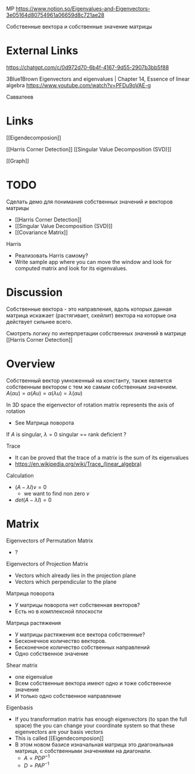 
MP
https://www.notion.so/Eigenvalues-and-Eigenvectors-3e05164d80754961a06659d8c721ae28

Собственные вектора и собственные значение матрицы

# External Links

https://chatgpt.com/c/0d972d70-6b4f-4167-9d55-2907b3bb5f88

3Blue1Brown
Eigenvectors and eigenvalues | Chapter 14, Essence of linear algebra
https://www.youtube.com/watch?v=PFDu9oVAE-g

Савватеев

# Links

[[Eigendecomposion]]

[[Harris Corner Detection]]
[[Singular Value Decomposition (SVD)]]

[[Graph]]

# TODO

Сделать демо для понимания собственных значений и векторов матрицы
- [[Harris Corner Detection]]
- [[Singular Value Decomposition (SVD)]]
- [[Covariance Matrix]]

Harris
- Реализовать Harris самому?
- Write sample app where you can move the window and look for computed matrix and look for its eigenvalues.

# Discussion

Собственные вектора - это направления, вдоль которых данная матрица искажает (растягивает, скейлит) вектора на которые она действует сильнее всего.

Смотреть логику по интерпретации собственных значений в матрице [[Harris Corner Detection]]

# Overview

Собственный вектор умноженный на константу, также является собственным вектором с тем же самым собственным значением.
$A(\alpha u) = \alpha(Au) = \alpha(\lambda u) = \lambda(\alpha u)$

In 3D space the eigenvector of rotation matrix represents the axis of rotation
- See Матрица поворота

If $A$ is singular, $\lambda=0$
singular == rank deficient ?

Trace
- It can be proved that the trace of a matrix is the sum of its eigenvalues
- https://en.wikipedia.org/wiki/Trace_(linear_algebra)

Calculation
- $(A-\lambda I) v = 0$
	- we want to find non zero $v$
- $det(A-\lambda I) = 0$


# Matrix

Eigenvectors of Permutation Matrix
- ?

Eigenvectors of Projection Matrix
- Vectors which already lies in the projection plane
- Vectors which perpendicular to the plane

Матрица поворота
- У матрицы поворота нет собственная векторов?
- Есть но в комплексной плоскости

Матрица растяжения
- У матрицы растяжения все вектора собственные?
- Бесконечное количество векторов.
- Бесконечное количество собственных направлений
- Одно собственное значение

Shear matrix
- one eigenvalue
- Всем собственные вектора имеют одно и тоже собственное значение
- И только одно собственное направление

Eigenbasis
- If you transformation matrix has enough eigenvectors (to span the full space) the you can change your coordinate system so that these eigenvectors are your basis vectors
- This is called [[Eigendecomposion]]
- В этом новом базисе изначальная матрица это диагональная матрица, с собственными значениями на диагонали.
	- $A = PDP^{-1}$
	- $D = PAP^{-1}$